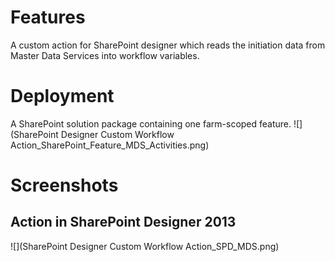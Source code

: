 # Features
A custom action for SharePoint designer which reads the initiation data from Master Data Services into workflow variables.

# Deployment
A SharePoint solution package containing one farm-scoped feature.
![](SharePoint Designer Custom Workflow Action_SharePoint_Feature_MDS_Activities.png)

# Screenshots
## Action in SharePoint Designer 2013
![](SharePoint Designer Custom Workflow Action_SPD_MDS.png)